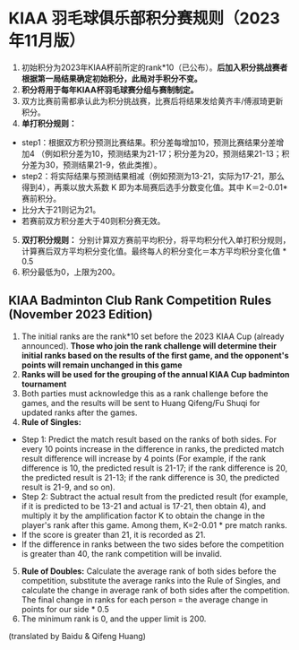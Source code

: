 # KIAA 羽毛球俱乐部积分赛规则（2023年11月版）

1. 初始积分为2023年KIAA杯前所定的rank\*10（已公布）。**后加入积分挑战赛者根据第一局结果确定初始积分，此局对手积分不变。**
2. **积分将用于每年KIAA杯羽毛球赛分组与赛制制定。**
3. 双方比赛前需都承认此为积分挑战赛，比赛后将结果发给黄齐丰/傅淑琦更新积分。
4. **单打积分规则：**
 - step1：根据双方积分预测比赛结果。积分差每增加10，预测比赛结果分差增加4
（例如积分差为10，预测结果为21-17；积分差为20，预测结果21-13；积分差为30，预测结果21-9，依此类推）。
 - step2：将实际结果与预测结果相减（例如预测为13-21，实际为17-21，那么得到4），再乘以放大系数 K 即为本局赛后选手分数变化值。其中 K＝2-0.01\*赛前积分。
 - 比分大于21则记为21。
 - 若赛前双方积分差大于40则积分赛无效。
5. **双打积分规则：**
分别计算双方赛前平均积分，将平均积分代入单打积分规则，计算赛后双方平均积分变化值。最终每人的积分变化＝本方平均积分变化值 * 0.5
6. 积分最低为0，上限为200。

## KIAA Badminton Club Rank Competition Rules (November 2023 Edition)

1. The initial ranks are the rank*10 set before the 2023 KIAA Cup (already announced). **Those who join the rank challenge will determine their initial ranks based on the results of the first game, and the opponent's points will remain unchanged in this game**
2. **Ranks will be used for the grouping of the annual KIAA Cup badminton tournament**
3. Both parties must acknowledge this as a rank challenge before the games, and the results will be sent to Huang Qifeng/Fu Shuqi for updated ranks after the games.
4. **Rule of Singles:**
- Step 1: Predict the match result based on the ranks of both sides. For every 10 points increase in the difference in ranks, the predicted match result difference will increase by 4 points
(For example, if the rank difference is 10, the predicted result is 21-17; if the rank difference is 20, the predicted result is 21-13; if the rank difference is 30, the predicted result is 21-9, and so on).
- Step 2: Subtract the actual result from the predicted result (for example, if it is predicted to be 13-21 and actual is 17-21, then obtain 4), and multiply it by the amplification factor K to obtain the change in the player's rank after this game. Among them, K=2-0.01 * pre match ranks.
- If the score is greater than 21, it is recorded as 21.
- If the difference in ranks between the two sides before the competition is greater than 40, the rank competition will be invalid.
5. **Rule of Doubles:**
Calculate the average rank of both sides before the competition, substitute the average ranks into the Rule of Singles, and calculate the change in average rank of both sides after the competition. The final change in ranks for each person = the average change in points for our side * 0.5
6. The minimum rank is 0, and the upper limit is 200.
  
(translated by Baidu & Qifeng Huang)
